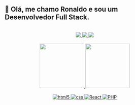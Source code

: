 ## :wave: Olá, me chamo Ronaldo e sou um Desenvolvedor Full Stack.

<br />

<div align="center">
	<a href="https://instagram.com/theronaldostar" target="_blank">
		<img src="https://img.shields.io/badge/-Instagram-%23E4405F?style=for-the-badge&logo=instagram&logoColor=white" target="_blank">
	</a>
	<a href = "mailto:ronaldo.rs44@gmail.com">
		<img src="https://img.shields.io/badge/-Gmail-%23333?style=for-the-badge&logo=gmail&logoColor=white" target="_blank">
	</a>
	<a href="https://br.linkedin.com/in/theronaldostar" target="_blank">
		<img src="https://img.shields.io/badge/-LinkedIn-%230077B5?style=for-the-badge&logo=linkedin&logoColor=white" target="_blank">
	</a>
</div>

<br />

<div align="center">
	<a href="https://github.com/theronaldostar">
	<img height="140em" src="https://github-readme-stats.vercel.app/api?username=theronaldostar&show_icons=true&theme=dracula&include_all_commits=true&count_private=true" />
	<img height="140em" src="https://github-readme-stats.vercel.app/api/top-langs/?username=theronaldostar&layout=compact&langs_count=7&theme=dracula" />
</div>

<br />

<div style="display: inline_block" align="center">
	<img alt="html5" src="https://img.shields.io/badge/HTML5-E34F26?style=for-the-badge&logo=html5&logoColor=white" />
	<img alt="css" src="https://img.shields.io/badge/CSS3-1572B6?style=for-the-badge&logo=css3&logoColor=white" />
	<img alt="React" src="https://img.shields.io/badge/React-20232A?style=for-the-badge&logo=react&logoColor=61DAFB" />
	<!--<img alt="React Native" src="https://img.shields.io/badge/React_Native-20232A?style=for-the-badge&logo=react&logoColor=61DAFB" />
	<img alt="Nodejs" src="https://img.shields.io/badge/Node.js-43853D?style=for-the-badge&logo=node.js&logoColor=white" />-->
	<img alt="PHP" src="https://img.shields.io/badge/PHP-777BB4?style=for-the-badge&logo=php&logoColor=white" />
</div>

<br />
